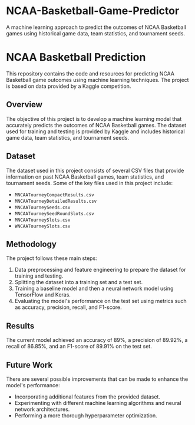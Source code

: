 # NCAA-Basketball-Game-Predictor
A machine learning approach to predict the outcomes of NCAA Basketball games using historical game data, team statistics, and tournament seeds.

# NCAA Basketball Prediction

This repository contains the code and resources for predicting NCAA Basketball game outcomes using machine learning techniques. The project is based on data provided by a Kaggle competition.

## Overview

The objective of this project is to develop a machine learning model that accurately predicts the outcomes of NCAA Basketball games. The dataset used for training and testing is provided by Kaggle and includes historical game data, team statistics, and tournament seeds.

## Dataset

The dataset used in this project consists of several CSV files that provide information on past NCAA Basketball games, team statistics, and tournament seeds. Some of the key files used in this project include:

- `MNCAATourneyCompactResults.csv`
- `MNCAATourneyDetailedResults.csv`
- `MNCAATourneySeeds.csv`
- `MNCAATourneySeedRoundSlots.csv`
- `MNCAATourneySlots.csv`
- `WNCAATourneySlots.csv`

## Methodology

The project follows these main steps:

1. Data preprocessing and feature engineering to prepare the dataset for training and testing.
2. Splitting the dataset into a training set and a test set.
3. Training a baseline model and then a neural network model using TensorFlow and Keras.
4. Evaluating the model's performance on the test set using metrics such as accuracy, precision, recall, and F1-score.

## Results

The current model achieved an accuracy of 89%, a precision of 89.92%, a recall of 86.85%, and an F1-score of 89.91% on the test set.

## Future Work

There are several possible improvements that can be made to enhance the model's performance:

- Incorporating additional features from the provided dataset.
- Experimenting with different machine learning algorithms and neural network architectures.
- Performing a more thorough hyperparameter optimization.

